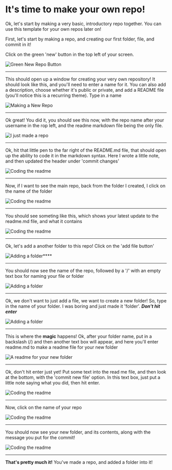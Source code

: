 # It's time to make your own repo!

Ok, let's start by making a very basic, introductory repo together. You can use this template for your own repos later on!

First, let's start by making a repo, and creating our first folder, file, and commit in it!

Click on the green 'new' button in the top left of your screen. 

![Green New Repo Button](https://github.com/rhyacotritonriot/RAFWE.WFGRS.2023/blob/main/image.files/repo.creation.1.jpg?raw=true)

---

This should open up a window for creating your very own repository! It should look like this, and you'll need to enter a name for it. You can also add a description, choose whether it's public or private, and add a README file (you'll notice this is a recurring theme). Type in a name 

![Making a New Repo](https://github.com/rhyacotritonriot/RAFWE.WFGRS.2023/blob/main/image.files/repo.creation.2.jpg?raw=true)

---

Ok great! You did it, you should see this now, with the repo name after your username in the rop left, and the readme markdown file being the only file. 

![I just made a repo](https://github.com/rhyacotritonriot/RAFWE.WFGRS.2023/blob/main/image.files/repo.creation.3.jpg?raw=true)

---

Ok, hit that little pen to the far right of the README.md file, that should open up the ability to code it in the markdown syntax. Here I wrote a little note, and then updated the header under 'commit changes'

![Coding the readme](https://github.com/rhyacotritonriot/RAFWE.WFGRS.2023/blob/main/image.files/repo.creation.4.jpg?raw=true)

---

Now, if I want to see the main repo, back from the folder I created, I click on the name of the folder


![Coding the readme](https://github.com/rhyacotritonriot/RAFWE.WFGRS.2023/blob/main/image.files/repo.creation.5.jpg?raw=true)

---

You should see someting like this, which shows your latest update to the readme.md file, and what it contains

![Coding the readme](https://github.com/rhyacotritonriot/RAFWE.WFGRS.2023/blob/main/image.files/repo.creation.6.jpg?raw=true)

---

Ok, let's add a another folder to this repo! Click on the 'add file button'

![Adding a folder](https://github.com/rhyacotritonriot/RAFWE.WFGRS.2023/blob/main/image.files/repo.creation.7.jpg?raw=true)****

---

You should now see the name of the repo, followed by a '/' with an empty text box for naming your file or folder

![Adding a folder](https://github.com/rhyacotritonriot/RAFWE.WFGRS.2023/blob/main/image.files/repo.creation.8.jpg?raw=true)

---

Ok, we don't want to just add a file, we want to create a new folder! So, type in the name of your folder. I was boring and just made it 'folder'. ***Don't hit enter***

![Adding a folder](https://github.com/rhyacotritonriot/RAFWE.WFGRS.2023/blob/main/image.files/repo.creation.9.jpg?raw=true)

---

This is where the **magic** happens! Ok, after your folder name, put in a backslash (/) and then another text box will appear, and here you'll enter readme.md to make a readme file for your new folder

![A readme for your new folder](https://github.com/rhyacotritonriot/RAFWE.WFGRS.2023/blob/main/image.files/repo.creation.10.jpg?raw=true)

---

Ok, don't hit enter just yet! Put some text into the read me file, and then look at the bottom, with the 'commit new file' option. In this text box, just put a little note saying what you did, then hit enter. 

![Coding the readme](https://github.com/rhyacotritonriot/RAFWE.WFGRS.2023/blob/main/image.files/repo.creation.11.jpg?raw=true)

---

Now, click on the name of your repo

![Coding the readme](https://github.com/rhyacotritonriot/RAFWE.WFGRS.2023/blob/main/image.files/repo.creation.12.jpg?raw=true)

---

You should now see your new folder, and its contents, along with the message you put for the commit!

![Coding the readme](https://github.com/rhyacotritonriot/RAFWE.WFGRS.2023/blob/main/image.files/repo.creation.13.jpg?raw=true)

--- 

**That's pretty much it!** You've made a repo, and added a folder into it! 
